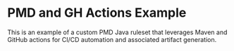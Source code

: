 # PMD and GH Actions Example

This is an example of a custom PMD Java ruleset that leverages Maven and GitHub actions for CI/CD automation and associated artifact generation.
